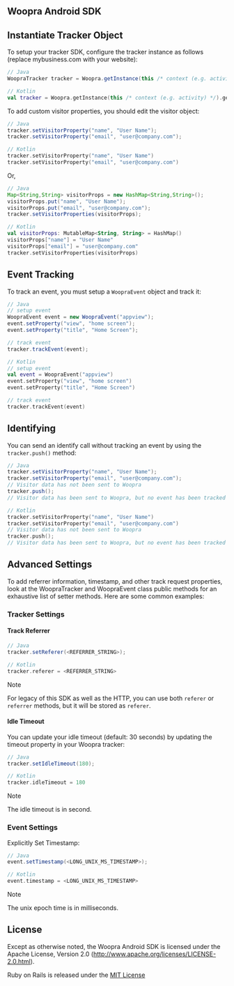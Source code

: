 ## Woopra Android SDK

## Instantiate Tracker Object
To setup your tracker SDK, configure the tracker instance as follows (replace mybusiness.com with your website):

``` java
// Java
WoopraTracker tracker = Woopra.getInstance(this /* context (e.g. activity) */).getTracker("mybusiness.com");
```

``` kotlin
// Kotlin
val tracker = Woopra.getInstance(this /* context (e.g. activity) */).getTracker("mybusiness.com")
```


To add custom visitor properties, you should edit the visitor object:

``` java
// Java
tracker.setVisitorProperty("name", "User Name");
tracker.setVisitorProperty("email", "user@company.com");
```

``` kotlin
// Kotlin
tracker.setVisitorProperty("name", "User Name")
tracker.setVisitorProperty("email", "user@company.com")
```

Or,

``` java
// Java
Map<String,String> visitorProps = new HashMap<String,String>();
visitorProps.put("name", "User Name");
visitorProps.put("email", "user@company.com");
tracker.setVisitorProperties(visitorProps);
```

``` kotlin
// Kotlin
val visitorProps: MutableMap<String, String> = HashMap()
visitorProps["name"] = "User Name"
visitorProps["email"] = "user@company.com"
tracker.setVisitorProperties(visitorProps)
```

## Event Tracking
To track an event, you must setup a `WoopraEvent` object and track it:

``` java
// Java
// setup event
WoopraEvent event = new WoopraEvent("appview");
event.setProperty("view", "home screen");
event.setProperty("title", "Home Screen");

// track event
tracker.trackEvent(event);
```

``` kotlin
// Kotlin
// setup event
val event = WoopraEvent("appview")
event.setProperty("view", "home screen")
event.setProperty("title", "Home Screen")

// track event
tracker.trackEvent(event)
```

## Identifying
You can send an identify call without tracking an event by using the `tracker.push()` method: 

``` java
// Java
tracker.setVisitorProperty("name", "User Name");
tracker.setVisitorProperty("email", "user@company.com");
// Visitor data has not been sent to Woopra
tracker.push();
// Visitor data has been sent to Woopra, but no event has been tracked
```

``` kotlin
// Kotlin
tracker.setVisitorProperty("name", "User Name")
tracker.setVisitorProperty("email", "user@company.com")
// Visitor data has not been sent to Woopra
tracker.push();
// Visitor data has been sent to Woopra, but no event has been tracked
```

## Advanced Settings
To add referrer information, timestamp, and other track request properties, look at the WoopraTracker and WoopraEvent class public methods for an exhaustive list of setter methods.  Here are some common examples:

### Tracker Settings

#### Track Referrer

``` java
// Java
tracker.setReferer(<REFERRER_STRING>);
```

``` kotlin
// Kotlin
tracker.referer = <REFERRER_STRING>
```

> [!NOTE]
> For legacy of this SDK as well as the HTTP, you can use both `referer` or `referrer` methods, but it will be stored as `referer`.

#### Idle Timeout

You can update your idle timeout (default: 30 seconds) by updating the timeout property in your Woopra tracker:

``` java
// Java
tracker.setIdleTimeout(180);
```

``` kotlin
// Kotlin
tracker.idleTimeout = 180
```

> [!NOTE]
> The idle timeout is in second.

### Event Settings
Explicitly Set Timestamp:

``` java
// Java
event.setTimestamp(<LONG_UNIX_MS_TIMESTAMP>);
```

``` kotlin
// Kotlin
event.timestamp = <LONG_UNIX_MS_TIMESTAMP>
```

> [!NOTE]
> The unix epoch time is in milliseconds.



## License

Except as otherwise noted, the Woopra Android SDK is licensed under the Apache License, Version 2.0 (http://www.apache.org/licenses/LICENSE-2.0.html).

Ruby on Rails is released under the [MIT License](http://www.opensource.org/licenses/MIT)


